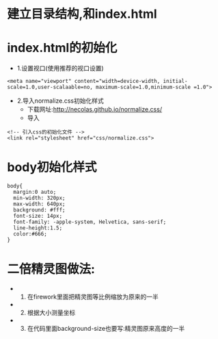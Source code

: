 # 建立目录结构,和index.html

# index.html的初始化
  - 1.设置视口(使用推荐的视口设置)
```
<meta name="viewport" content="width=device-width, initial-scale=1.0,user-scalaable=no, maximum-scale=1.0,minimum-scale =1.0">
```
  - 2.导入normalize.css初始化样式
      - 下载网址:http://necolas.github.io/normalize.css/
      - 导入
```
<!-- 引入css的初始化文件 -->
<link rel="stylesheet" href="css/normalize.css">
```

# body初始化样式
```
body{
  margin:0 auto;
  min-width: 320px;
  max-width: 640px;
  background: #fff;
  font-size: 14px;
  font-family: -apple-system, Helvetica, sans-serif;
  line-height:1.5;
  color:#666;
}
```

# 二倍精灵图做法:
  - 1. 在firework里面把精灵图等比例缩放为原来的一半
  - 2. 根据大小测量坐标
  - 3. 在代码里面background-size也要写:精灵图原来高度的一半

